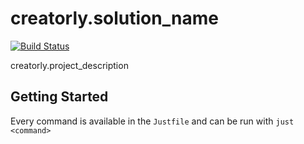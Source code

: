 # creatorly.solution_name

[![Build Status](http://your-server:12345/job/badge/icon)](http://your-server:12345/job/http://your-server:12345/job/badge/icon/)

creatorly.project_description

## Getting Started

Every command is available in the `Justfile` and can be run with `just <command>`
